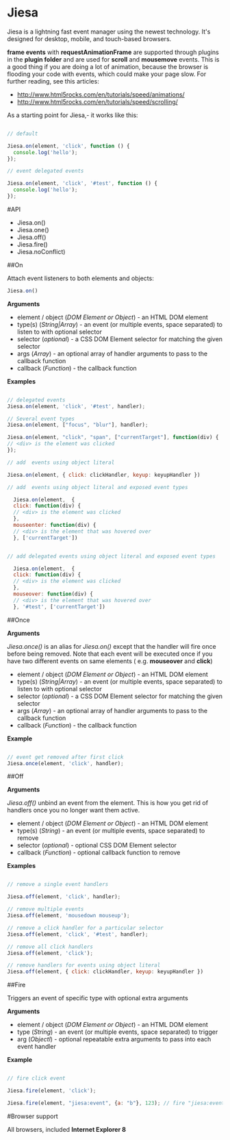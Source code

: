 # Jiesa

Jiesa is a lightning fast event manager using the newest technology. It's designed for desktop, mobile, and touch-based browsers. 

**frame events** with **requestAnimationFrame** are supported through plugins in the **plugin folder**  and are used for **scroll** and **mousemove** events. This is a good thing if you are doing a lot of animation, because the browser is flooding your code with events, which could make your page slow. For further reading, see this articles:

* http://www.html5rocks.com/en/tutorials/speed/animations/
* http://www.html5rocks.com/en/tutorials/speed/scrolling/

As a starting point for Jiesa,- it works like this:

```javascript

// default

Jiesa.on(element, 'click', function () {
  console.log('hello');
});

// event delegated events

Jiesa.on(element, 'click', '#test', function () {
  console.log('hello');
});

```

#API

* Jiesa.on()
* Jiesa.one()
* Jiesa.off()
* Jiesa.fire()
* Jiesa.noConflict)

##On

Attach event listeners to both elements and objects:

```javascript 
Jiesa.on() 
```
**Arguments**

* element / object (*DOM Element or Object*) - an HTML DOM element
* type(s) (*String|Array*) - an event (or multiple events, space separated) to listen to with optional selector
* selector (*optional*) - a CSS DOM Element selector for matching the given selector
* args (*Array*) - an optional array of handler arguments to pass to the callback function 
* callback (*Function*)	- the callback function

**Examples**

```javascript 

// delegated events
Jiesa.on(element, 'click', '#test', handler);

// Several event types
Jiesa.on(element, ["focus", "blur"], handler);

Jiesa.on(element, "click", "span", ["currentTarget"], function(div) {
// <div> is the element was clicked
});

// add  events using object literal

Jiesa.on(element, { click: clickHandler, keyup: keyupHandler })

// add  events using object literal and exposed event types

  Jiesa.on(element,  {
  click: function(div) { 
  // <div> is the element was clicked 
  },
  mouseenter: function(div) { 
  // <div> is the element that was hovered over
  }, ['currentTarget'])


// add delegated events using object literal and exposed event types

  Jiesa.on(element,  {
  click: function(div) { 
  // <div> is the element was clicked 
  },
  mouseover: function(div) { 
  // <div> is the element that was hovered over
  }, '#test', ['currentTarget'])

```

##Once

**Arguments**

*Jiesa.once()* is an alias for *Jiesa.on()* except that the handler will fire once before being removed. Note that each event will be executed once if you have two different events on same elements ( e.g. **mouseover** and **click**)

* element / object (*DOM Element or Object*) - an HTML DOM element
* type(s) (*String|Array*) - an event (or multiple events, space separated) to listen to with optional selector
* selector (*optional*) - a CSS DOM Element selector for matching the given selector
* args (*Array*) - an optional array of handler arguments to pass to the callback function 
* callback (*Function*)	- the callback function

**Example**

```javascript 

// event get removed after first click
Jiesa.once(element, 'click', handler);

```

##Off

**Arguments**

*Jiesa.off()* unbind an event from the element. This is how you get rid of handlers once you no longer want them active. 

* element / object (*DOM Element or Object*) - an HTML DOM element
* type(s) (*String*) - an event (or multiple events, space separated) to remove
* selector (*optional*) - optional CSS DOM Element selector
* callback (*Function*)	- optional callback function to remove

**Examples**

```javascript 

// remove a single event handlers

Jiesa.off(element, 'click', handler);

// remove multiple events
Jiesa.off(element, 'mousedown mouseup');

// remove a click handler for a particular selector
Jiesa.off(element, 'click', '#test', handler);

// remove all click handlers
Jiesa.off(element, 'click');

// remove handlers for events using object literal
Jiesa.off(element, { click: clickHandler, keyup: keyupHandler })

```

##Fire

Triggers an event of specific type with optional extra arguments

**Arguments**

* element / object (*DOM Element or Object*) - an HTML DOM element
* type (*String*) - an event (or multiple events, space separated) to trigger
* arg (*Objectl*) - optional repeatable extra arguments to pass into each event handler

**Example**

```javascript 

// fire click event

Jiesa.fire(element, 'click');

Jiesa.fire(element, "jiesa:event", {a: "b"}, 123); // fire "jiesa:event" with arguments
```

#Browser support

All browsers, included **Internet Explorer 8**
